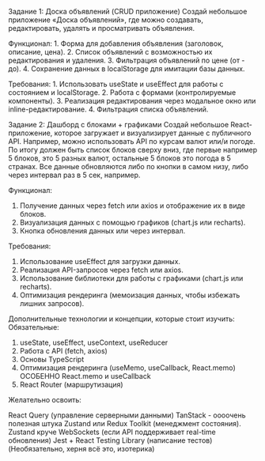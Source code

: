 Задание 1: Доска объявлений (CRUD приложение)
Создай небольшое приложение «Доска объявлений», где можно создавать, редактировать, удалять и просматривать объявления.

Функционал:
    1. Форма для добавления объявления (заголовок, описание, цена).
2. Список объявлений с возможностью их редактирования и удаления.
    3. Фильтрация объявлений по цене (от - до).
4. Сохранение данных в localStorage для имитации базы данных.

Требования:
    1. Использовать useState и useEffect для работы с состоянием и localStorage.
    2. Работа с формами (контролируемые компоненты).
3. Реализация редактирования через модальное окно или inline-редактирование.
4. Фильтрация списка объявлений.

Задание 2: Дашборд с блоками + графиками
Создай небольшое React-приложение, которое загружает и визуализирует данные с публичного API. Например, можно использовать API по курсам валют или/и погоде.
По итогу должен быть список блоков сверху вниз, где первые например 5 блоков, это 5 разных валют, остальные 5 блоков это погода в 5 странах. Все данные обновляются либо по кнопки в самом низу, либо через интервал раз в 5 сек, например.

Функционал:
1. Получение данных через fetch или axios и отображение их в виде блоков.
2. Визуализация данных с помощью графиков (chart.js или recharts).
3. Кнопка обновления данных или через интервал.

Требования:
1. Использование useEffect для загрузки данных.
2. Реализация API-запросов через fetch или axios.
3. Использование библиотеки для работы с графиками (chart.js или recharts).
4. Оптимизация рендеринга (мемоизация данных, чтобы избежать лишних запросов).

Дополнительные технологии и концепции, которые стоит изучить:
Обязательные:

1. useState, useEffect, useContext, useReducer
2. Работа с API (fetch, axios)
3. Основы TypeScript
4. Оптимизация рендеринга (useMemo, useCallback, React.memo) ОСОБЕННО React.memo и useCallback
5. React Router (маршрутизация)

Желательно освоить:

React Query (управление серверными данными)
TanStack - оооочень полезная штука
Zustand или Redux Toolkit (менеджмент состояния). Zustand круче
WebSockets (если API поддерживает real-time обновления)
Jest + React Testing Library (написание тестов) (Необязательно, херня всё это, изотерика)